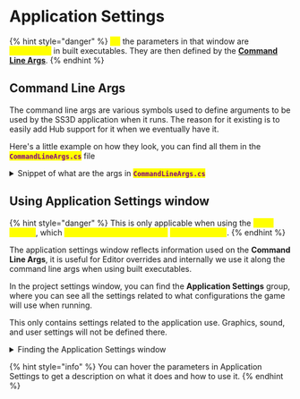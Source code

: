 # Application Settings

{% hint style="danger" %}
<mark style="color:yellow;">**All**</mark> the parameters in that window are <mark style="color:yellow;">**overridden**</mark> in built executables. They are then defined by the [**Command Line Args**](application-settings.md#command-line-args).
{% endhint %}

## Command Line Args

The command line args are various symbols used to define arguments to be used by the SS3D application when it runs. The reason for it existing is to easily add Hub support for it when we eventually have it.

Here's a little example on how they look, you can find all them in the <mark style="color:purple;">**`CommandLineArgs.cs`**</mark> file

<details>

<summary>Snippet of what are the args in <mark style="color:purple;"><strong><code>CommandLineArgs.cs</code></strong></mark></summary>

```
/// <summary>
/// The "-serveronly" arg in the executable.
/// </summary>
public const string ServerOnly = "-serveronly";
/// <summary>
/// The "-host" arg in the executable.
/// </summary>
public const string Host = "-host";
/// <summary>
/// String.
/// </summary>
public const string Ip = "-ip=";
/// <summary>
/// String.
/// This is temporary, in production use, this will not exist,
/// and be replaced by the token, and then the server will get the Username.
/// </summary>
public const string Ckey = "-ckey=";
/// <summary>
/// String.
/// in production this will be sent by the Hub to the client executable.
/// </summary>
public const string AccessToken = "-token=";
/// <summary>
/// Bool.
/// Skips the intro.
/// </summary>
public const string SkipIntro = "-skipintro";
/// <summary>
/// Bool.
/// Disables the discord integration.
/// </summary>
public const string EnableDiscordIntegration = "-enablediscordintegration";
```

</details>

## Using Application Settings window

{% hint style="danger" %}
This is only applicable when using the <mark style="color:yellow;">**Unity Engine**</mark>, which <mark style="color:yellow;">**should be avoided if you're**</mark> <mark style="color:yellow;">**not developing**</mark>.
{% endhint %}

The application settings window reflects information used on the **Command Line Args**, it is useful for Editor overrides and internally we use it along the command line args when using built executables.

In the project settings window, you can find the **Application Settings** group, where you can see all the settings related to what configurations the game will use when running.&#x20;

This only contains settings related to the application use. Graphics, sound, and user settings will not be defined there.

<details>

<summary>Finding the Application Settings window</summary>

Open the <mark style="color:purple;">**Project Settings**</mark> window in the **Unity Editor** and look for the <mark style="color:purple;">**SS3D**</mark> group and inside it you'll find <mark style="color:purple;">**Application Settings**</mark>.

<img src="../.gitbook/assets/image (2).png" alt="" data-size="original">

</details>

{% hint style="info" %}
You can hover the parameters in Application Settings to get a description on what it does and how to use it.
{% endhint %}

